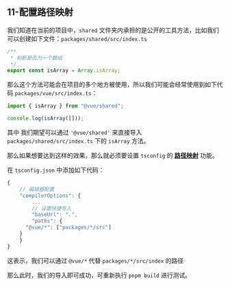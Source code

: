## 11-配置路径映射

我们知道在当前的项目中，`shared` 文件夹内承担的是公开的工具方法，比如我们可以创建如下文件：`packages/shared/src/index.ts`

```js
/**
 * 判断是否为一个数组
 */
export const isArray = Array.isArray;
```

那么这个方法可能会在项目的多个地方被使用，所以我们可能会经常使用到如下代码 `packages/vue/src/index.ts`：

```js
import { isArray } from "@vue/shared";

console.log(isArray([]));
```

其中 我们期望可以通过 `'@vue/shared'` 来直接导入 `packages/shared/src/index.ts` 下的 `isArray` 方法。

那么如果想要达到这样的效果，那么就必须要设置 `tsconfig` 的 **[路径映射](https://www.typescriptlang.org/tsconfig#paths)** 功能。

在 `tsconfig.json` 中添加如下代码：

```js
{
	// 编辑器配置
	"compilerOptions": {
		...
		// 设置快捷导入
		"baseUrl": ".",
		"paths": {
      "@vue/*": ["packages/*/src"]
    }
	}
}
```

这表示，我们可以通过 `@vue/*` 代替 `packages/*/src/index` 的路径

那么此时，我们的导入即可成功，可重新执行 `pnpm build` 进行测试。
